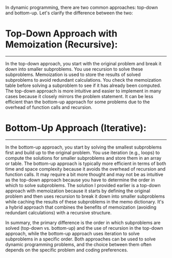 
In dynamic programming, there are two common approaches: top-down and bottom-up. Let's clarify the difference between the two:

# Top-Down Approach with Memoization (Recursive):
----------------------------------------------

In the top-down approach, you start with the original problem and break it down into smaller subproblems.
You use recursion to solve these subproblems.
Memoization is used to store the results of solved subproblems to avoid redundant calculations. You check the memoization table before solving a subproblem to see if it has already been computed.
The top-down approach is more intuitive and easier to implement in many cases because it closely mirrors the problem statement.
It can be less efficient than the bottom-up approach for some problems due to the overhead of function calls and recursion.

# Bottom-Up Approach (Iterative):
--------------------------------

In the bottom-up approach, you start by solving the smallest subproblems first and build up to the original problem.
You use iteration (e.g., loops) to compute the solutions for smaller subproblems and store them in an array or table.
The bottom-up approach is typically more efficient in terms of both time and space complexity because it avoids the overhead of recursion and function calls.
It may require a bit more thought and may not be as intuitive as the top-down approach because you have to determine the order in which to solve subproblems.
The solution I provided earlier is a top-down approach with memoization because it starts by defining the original problem and then uses recursion to break it down into smaller subproblems while caching the results of these subproblems in the memo dictionary. It's a hybrid approach that combines the benefits of memoization (avoiding redundant calculations) with a recursive structure.

In summary, the primary difference is the order in which subproblems are solved (top-down vs. bottom-up) and the use of recursion in the top-down approach, while the bottom-up approach uses iteration to solve subproblems in a specific order. Both approaches can be used to solve dynamic programming problems, and the choice between them often depends on the specific problem and coding preferences.